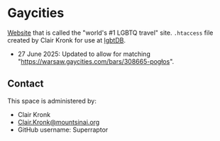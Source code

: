 # Gaycities

[Website](https://gaycities.com/) that is called the "world's #1 LGBTQ travel" site. `.htaccess` file created by Clair Kronk for use at [lgbtDB](https://lgbtdb.wikibase.cloud/wiki/Property:P813).

* 27 June 2025: Updated to allow for matching "https://warsaw.gaycities.com/bars/308665-pogłos".

## Contact
This space is administered by:
* Clair Kronk
* Clair.Kronk@mountsinai.org
* GitHub username: Superraptor
